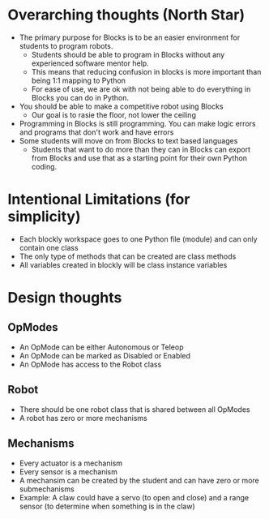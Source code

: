 # Overarching thoughts (North Star)
* The primary purpose for Blocks is to be an easier environment for students to program robots.
    * Students should be able to program in Blocks without any experienced software mentor help.
    * This means that reducing confusion in blocks is more important than being 1:1 mapping to Python
    * For ease of use, we are ok with not being able to do everything in Blocks you can do in Python.
* You should be able to make a competitive robot using Blocks
    * Our goal is to rasie the floor, not lower the ceiling
* Programming in Blocks is still programming.   You can make logic errors and programs that don't work and have errors
* Some students will move on from Blocks to text based languages
    * Students that want to do more than they can in Blocks can export from Blocks and use that as a starting point for their own Python coding.

# Intentional Limitations (for simplicity)
* Each blockly workspace goes to one Python file (module) and can only contain one class
* The only type of methods that can be created are class methods
* All variables created in blockly will be class instance variables

# Design thoughts
## OpModes
* An OpMode can be either Autonomous or Teleop
* An OpMode can be marked as Disabled or Enabled
* An OpMode has access to the Robot class
## Robot
* There should be one robot class that is shared between all OpModes
* A robot has zero or more mechanisms 
## Mechanisms
* Every actuator is a mechanism
* Every sensor is a mechanism
* A mechansim can be created by the student and can have zero or more submechanisms
* Example:  A claw could have a servo (to open and close) and a range sensor (to determine when something is in the claw)